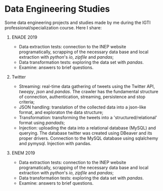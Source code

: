 # Data Engineering Studies

Some data engineering projects and studies made by me during the IGTI professional/specialization course. Here I share:

1. ENADE 2019
    * Data extraction tests: connection to the INEP website programatically, scrapping of the necessary data base and local extraction with _python_'s _io_, _zipfile_ and _pandas_;
    * Data transformation tests: exploring the data set with _pandas_.
    * Examine: answers to brief questions.
    
2. Twitter 
    * Streaming: real-time data gathering of tweets using the Twitter API, _tweepy_, _json_ and _pandas_. The crawler has the fundamental structure of connection, authentication, streaming, persistence and stop criteria;
    * JSON handling: translation of the collected data into a json-like format, and exploraton the data structure;
    * Transformation: transforming the tweets into a 'structured/relational' format using _pandads_;
    * Injection: uploading the data into a relational database (MySQL) and querying. The database twitter was created using DBeaver and its proper drivers. Connection to the MySQL database using sqlalchemy and pymysql. Injection with pandas.
    
3. ENEM 2019
    * Data extraction tests: connection to the INEP website programatically, scrapping of the necessary data base and local extraction with _python_'s _io_, _zipfile_ and _pandas_;
    * Data transformation tests: exploring the data set with _pandas_.
    * Examine: answers to brief questions.